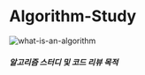# Algorithm-Study
![what-is-an-algorithm](https://user-images.githubusercontent.com/50011528/103641367-fe971380-4f94-11eb-93ec-78f041b6a025.png)

##### 알고리즘 스터디 및 코드 리뷰 목적

